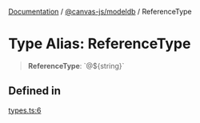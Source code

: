 [Documentation](../../../packages.md) / [@canvas-js/modeldb](../index.md) / ReferenceType

# Type Alias: ReferenceType

> **ReferenceType**: \`@$\{string\}\`

## Defined in

[types.ts:6](https://github.com/canvasxyz/canvas/blob/62d177fb446565afa753f83091e84331fbd47245/packages/modeldb/src/types.ts#L6)
